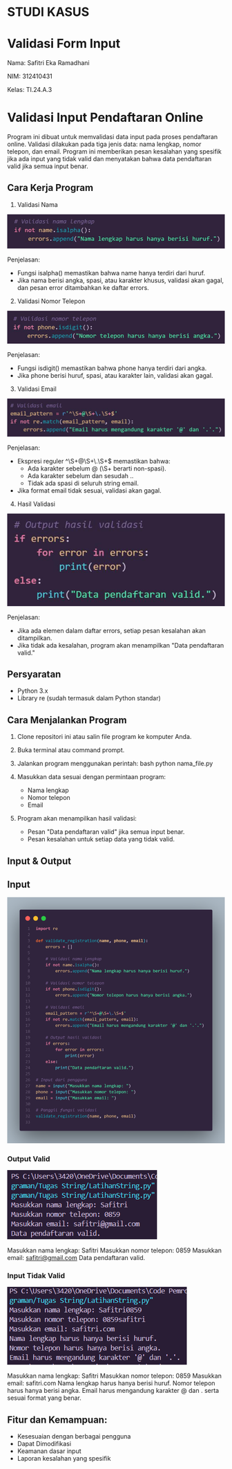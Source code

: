 # STUDI KASUS
# Validasi Form Input

Nama: Safitri Eka Ramadhani

NIM: 312410431

Kelas: TI.24.A.3

# Validasi Input Pendaftaran Online

Program ini dibuat untuk memvalidasi data input pada proses pendaftaran online. Validasi dilakukan pada tiga jenis data: nama lengkap, nomor telepon, dan email. Program ini memberikan pesan kesalahan yang spesifik jika ada input yang tidak valid dan menyatakan bahwa data pendaftaran valid jika semua input benar.

## Cara Kerja Program

1. Validasi Nama

<img src="ValidasiNama.jpg">

Penjelasan:
- Fungsi isalpha() memastikan bahwa name hanya terdiri dari huruf.
- Jika nama berisi angka, spasi, atau karakter khusus, validasi akan gagal, dan pesan error ditambahkan ke daftar errors.

2. Validasi Nomor Telepon

<img src="ValidasiTelfon.jpg">

Penjelasan:
- Fungsi isdigit() memastikan bahwa phone hanya terdiri dari angka.
- Jika phone berisi huruf, spasi, atau karakter lain, validasi akan gagal.

3. Validasi Email

<img src="ValidasiEmail.jpg">

Penjelasan:
- Ekspresi reguler ^\\S+@\\S+\\.\\S+$ memastikan bahwa:
	- Ada karakter sebelum @ (\\S+ berarti non-spasi).
	- Ada karakter sebelum dan sesudah ..
	- Tidak ada spasi di seluruh string email.
- Jika format email tidak sesuai, validasi akan gagal.

4. Hasil Validasi

<img src="OutputHasilValidasi.jpg">

Penjelasan:
- Jika ada elemen dalam daftar errors, setiap pesan kesalahan akan ditampilkan.
- Jika tidak ada kesalahan, program akan menampilkan "Data pendaftaran valid."


## Persyaratan
- Python 3.x
- Library re (sudah termasuk dalam Python standar)

## Cara Menjalankan Program
1. Clone repositori ini atau salin file program ke komputer Anda.
2. Buka terminal atau command prompt.
3. Jalankan program menggunakan perintah:
   bash
   python nama_file.py
   
4. Masukkan data sesuai dengan permintaan program:
   - Nama lengkap
   - Nomor telepon
   - Email
5. Program akan menampilkan hasil validasi:
   - Pesan "Data pendaftaran valid" jika semua input benar.
   - Pesan kesalahan untuk setiap data yang tidak valid.

## Input & Output

## Input 

<img src="Input.png">

### Output Valid

<img src="Output1.png">

Masukkan nama lengkap: Safitri
Masukkan nomor telepon: 0859
Masukkan email: safitri@gmail.com
Data pendaftaran valid.

### Input Tidak Valid

<img src="Output2.png">

Masukkan nama lengkap: Safitri
Masukkan nomor telepon: 0859
Masukkan email: safitri.com
Nama lengkap harus hanya berisi huruf.
Nomor telepon harus hanya berisi angka.
Email harus mengandung karakter @ dan . serta sesuai format yang benar.


## Fitur dan Kemampuan:
- Kesesuaian dengan berbagai pengguna
- Dapat Dimodifikasi
- Keamanan dasar input
- Laporan kesalahan yang spesifik